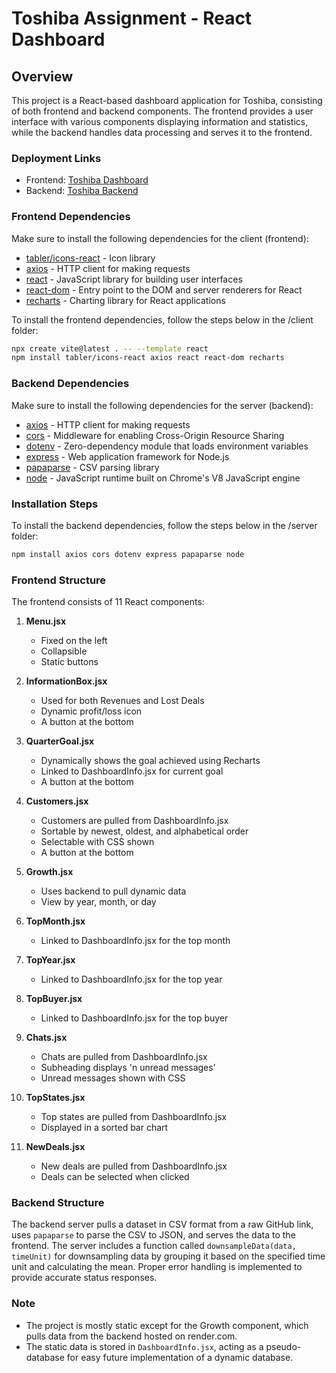 # Toshiba Assignment - React Dashboard

## Overview

This project is a React-based dashboard application for Toshiba, consisting of both frontend and backend components. The frontend provides a user interface with various components displaying information and statistics, while the backend handles data processing and serves it to the frontend.

### Deployment Links

- Frontend: [Toshiba Dashboard](https://toshiba-project.vercel.app/)
- Backend: [Toshiba Backend](https://toshiba-project-backend.onrender.com/)

### Frontend Dependencies

Make sure to install the following dependencies for the client (frontend):

- [tabler/icons-react](https://github.com/tabler/tabler-icons) - Icon library
- [axios](https://axios-http.com/) - HTTP client for making requests
- [react](https://reactjs.org/) - JavaScript library for building user interfaces
- [react-dom](https://reactjs.org/docs/react-dom.html) - Entry point to the DOM and server renderers for React
- [recharts](https://recharts.org/) - Charting library for React applications

To install the frontend dependencies, follow the steps below in the /client folder:

```bash
npx create vite@latest . -- --template react
npm install tabler/icons-react axios react react-dom recharts
```

### Backend Dependencies

Make sure to install the following dependencies for the server (backend):

- [axios](https://axios-http.com/) - HTTP client for making requests
- [cors](https://expressjs.com/en/resources/middleware/cors.html) - Middleware for enabling Cross-Origin Resource Sharing
- [dotenv](https://www.npmjs.com/package/dotenv) - Zero-dependency module that loads environment variables
- [express](https://expressjs.com/) - Web application framework for Node.js
- [papaparse](https://www.papaparse.com/) - CSV parsing library
- [node](https://nodejs.org/) - JavaScript runtime built on Chrome's V8 JavaScript engine

### Installation Steps

To install the backend dependencies, follow the steps below in the /server folder:

```bash
npm install axios cors dotenv express papaparse node
```

### Frontend Structure

The frontend consists of 11 React components:

1. **Menu.jsx**

   - Fixed on the left
   - Collapsible
   - Static buttons

2. **InformationBox.jsx**

   - Used for both Revenues and Lost Deals
   - Dynamic profit/loss icon
   - A button at the bottom

3. **QuarterGoal.jsx**

   - Dynamically shows the goal achieved using Recharts
   - Linked to DashboardInfo.jsx for current goal
   - A button at the bottom

4. **Customers.jsx**

   - Customers are pulled from DashboardInfo.jsx
   - Sortable by newest, oldest, and alphabetical order
   - Selectable with CSS shown
   - A button at the bottom

5. **Growth.jsx**

   - Uses backend to pull dynamic data
   - View by year, month, or day

6. **TopMonth.jsx**

   - Linked to DashboardInfo.jsx for the top month

7. **TopYear.jsx**

   - Linked to DashboardInfo.jsx for the top year

8. **TopBuyer.jsx**

   - Linked to DashboardInfo.jsx for the top buyer

9. **Chats.jsx**

   - Chats are pulled from DashboardInfo.jsx
   - Subheading displays 'n unread messages'
   - Unread messages shown with CSS

10. **TopStates.jsx**

    - Top states are pulled from DashboardInfo.jsx
    - Displayed in a sorted bar chart

11. **NewDeals.jsx**
    - New deals are pulled from DashboardInfo.jsx
    - Deals can be selected when clicked

### Backend Structure

The backend server pulls a dataset in CSV format from a raw GitHub link, uses `papaparse` to parse the CSV to JSON, and serves the data to the frontend. The server includes a function called `downsampleData(data, timeUnit)` for downsampling data by grouping it based on the specified time unit and calculating the mean. Proper error handling is implemented to provide accurate status responses.

### Note

- The project is mostly static except for the Growth component, which pulls data from the backend hosted on render.com.
- The static data is stored in `DashboardInfo.jsx`, acting as a pseudo-database for easy future implementation of a dynamic database.
